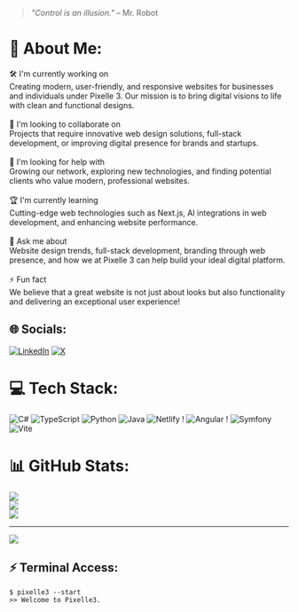 > _"Control is an illusion."_ – Mr. Robot 

 # 💫 About Me:
 🛠 I'm currently working on<br>Creating modern, user-friendly, and responsive websites for businesses and individuals under Pixelle 3. Our mission is to bring digital visions to life with clean and functional designs.<br><br>🤝 I'm looking to collaborate on<br>Projects that require innovative web design solutions, full-stack development, or improving digital presence for brands and startups.<br><br>👐 I'm looking for help with<br>Growing our network, exploring new technologies, and finding potential clients who value modern, professional websites.<br><br>🏆 I'm currently learning<br>Cutting-edge web technologies such as Next.js, AI integrations in web development, and enhancing website performance.<br><br>💬 Ask me about<br>Website design trends, full-stack development, branding through web presence, and how we at Pixelle 3 can help build your ideal digital platform.<br><br>⚡ Fun fact<br>We believe that a great website is not just about looks but also functionality and delivering an exceptional user experience!


## 🌐 Socials:
[![LinkedIn](https://img.shields.io/badge/LinkedIn-%230077B5.svg?logo=linkedin&logoColor=white)](https://linkedin.com/in/kamil-serrai-ba30b7168) [![X](https://img.shields.io/badge/X-black.svg?logo=X&logoColor=white)](https://x.com/@Kearn_115) 

# 💻 Tech Stack:
 ![C#](https://img.shields.io/badge/c%23-%23239120.svg?style=for-the-badge&logo=csharp&logoColor=white)  ![TypeScript](https://img.shields.io/badge/typescript-%23007ACC.svg?style=for-the-badge&logo=typescript&logoColor=white) ![Python](https://img.shields.io/badge/python-3670A0?style=for-the-badge&logo=python&logoColor=ffdd54)  ![Java](https://img.shields.io/badge/java-%23ED8B00.svg?style=for-the-badge&logo=openjdk&logoColor=white)   ![Netlify](https://img.shields.io/badge/netlify-%23000000.svg?style=for-the-badge&logo=netlify&logoColor=#00C7B7)  !   ![Angular](https://img.shields.io/badge/angular-%23DD0031.svg?style=for-the-badge&logo=angular&logoColor=white)  !  ![Symfony](https://img.shields.io/badge/symfony-%23000000.svg?style=for-the-badge&logo=symfony&logoColor=white) ![Vite](https://img.shields.io/badge/vite-%23646CFF.svg?style=for-the-badge&logo=vite&logoColor=white)   
# 📊 GitHub Stats:
![](https://github-readme-stats.vercel.app/api?username=Klima42&theme=ambient_gradient&hide_border=false&include_all_commits=false&count_private=false)<br/>
![](https://github-readme-streak-stats.herokuapp.com/?user=Klima42&theme=ambient_gradient&hide_border=false)<br/>
![](https://github-readme-stats.vercel.app/api/top-langs/?username=Klima42&theme=ambient_gradient&hide_border=false&include_all_commits=false&count_private=false&layout=compact)

---
[![](https://visitcount.itsvg.in/api?id=Klima42&icon=0&color=0)](https://visitcount.itsvg.in)

<!-- Proudly created with GPRM ( https://gprm.itsvg.in ) -->

## ⚡ Terminal Access:
```
$ pixelle3 --start
>> Welcome to Pixelle3.
```




